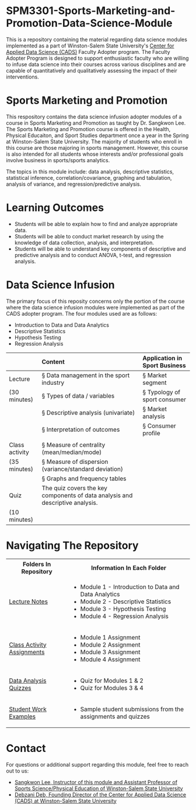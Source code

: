 # SPM3301-Sports-Marketing-and-Promotion-Data-Science-Module
This is a repository containing the material regarding data science modules implemented as a part of Winston-Salem State University's [Center for Applied Data Science (CADS)](https://www.wssu.edu/academics/colleges-and-departments/college-of-arts-sciences-business-education/center-for-applied-data-science/index.html) Faculty Adopter program. The Faculty Adopter Program is designed to support enthusiastic faculty who are willing to infuse data science into their courses across various disciplines and are capable of quantitatively and qualitatively assessing the impact of their interventions. 
# Sports Marketing and Promotion
This respository contains the data science infusion adopter modules of a course in Sports Marketing and Promotion as taught by Dr. Sangkwon Lee. The Sports Marketing and Promotion course is offered in the Health, Physical Educaiton, and Sport Studies department once a year in the Spring at Winston-Salem State University. The majority of students who enroll in this course are those majoring in sports management. However, this course is also intended for all students whose interests and/or professional goals involve business in sports/sports analytics. 

The topics in this module include: data analysis, descriptive statistics, statistical inference, correlation/covariance, graphing and tabulation, analysis of variance, and regression/predictive analysis.
# Learning Outcomes
* Students will be able to explain how to find and analyze appropriate data.
* Students will be able to conduct market research by using the knowledge of data collection, analysis, and interpretation.  
* Students will be able to understand key components of descriptive and predictive analysis and to conduct ANOVA, t-test, and regression analysis. 



# Data Science Infusion
The primary focus of this reposity concerns only the portion of the course where the data science infusion modules were implemented as part of the CADS adopter program. The four modules used are as follows:


* Introduction to Data and Data Analytics
* Descriptive Statistics
* Hypothesis Testing
* Regression Analysis

| |Content|Application in Sport Business|
|:----|:----|:----|
|Lecture|§ Data management in the sport industry|§ Market segment|
|(30 minutes)|§ Types of data / variables|§ Typology of sport consumer|
| |§ Descriptive analysis (univariate)|§ Market analysis|
| |§ Interpretation of outcomes|§ Consumer profile|
| | | |
|Class activity|§ Measure of centrality (mean/median/mode)| |
|(35 minutes)|§ Measure of dispersion (variance/standard deviation)| |
| |§ Graphs and frequency tables| |
|Quiz|The quiz covers the key components of data analysis and descriptive analysis.| |
|(10 minutes)| | |



# Navigating The Repository

<table>
  <tbody>
    <tr>
      <th>Folders In Repository</th>
      <th>Information In Each Folder</th>
    </tr>
    <tr>
      <td><a href="https://github.com/BrixxPanlaqui/JUS4330-Social-Justice-Data-Science-Module/tree/main/Lectures">Lecture Notes</a></td>
      <td>
        <ul>
          <li>Module 1 - Introduction to Data and Data Analytics
          </li>
          <li>Module 2 - Descriptive Statistics
          </li>
          <li>Module 3 - Hypothesis Testing
          </li>
          <li>Module 4 - Regression Analysis
          </li>
        </ul>
      </td>
    </tr>
    <tr>
      <td><a href="https://github.com/BrixxPanlaqui/JUS4330-Social-Justice-Data-Science-Module/tree/main/Data%20Analysis%20Assignments">Class Activity Assignments</a></td>
      <td>
        <ul>
          <li>Module 1 Assignment</li>
          <li>Module 2 Assignment</li>
          <li>Module 3 Assignment</li>
          <li>Module 4 Assignment</li>
        </ul>
      </td>
    </tr>
    <tr>
      <td><a href="https://github.com/BrixxPanlaqui/JUS4330-Social-Justice-Data-Science-Module/tree/main/Data%20Analysis%20Quizzes">Data Analysis Quizzes</a></td>
      <td>
        <ul>
          <li>Quiz for Modules 1 & 2</li>
          <li>Quiz for Modules 3 & 4</li>
        </ul>
      </td>
    </tr>
    <tr>
      <td><a href="https://github.com/BrixxPanlaqui/JUS4330-Social-Justice-Data-Science-Module/tree/main/Student%20Work%20Examples">Student Work Examples</a></td>
      <td>
        <ul>
          <li>Sample student submissions from the assignments and quizzes</li>
        </ul>
      </td>
    </tr>
  </tbody>
</table>

# Contact
For questions or additional support regarding this module, feel free to reach out to us:
* [Sangkwon Lee, Instructor of this module and Assistant Professor of Sports Science/Physical Education of Winston-Salem State University](mailto:lees@wssu.edu)
* [Debzani Deb, Founding Director of the Center for Applied Data Science (CADS) at Winston-Salem State University](mailto:debd@wssu.edu)
